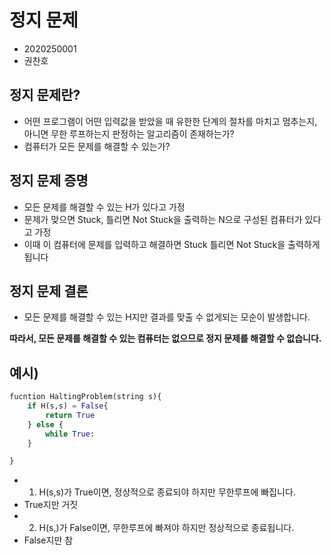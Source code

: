 # 정지 문제
- 2020250001
- 권찬호

## 정지 문제란?
- 어떤 프로그램이 어떤 입력값을 받았을 때 유한한 단계의 절차를 마치고 멈추는지, 아니면 무한 루프하는지 판정하는 알고리즘이 존재하는가?
- 컴퓨터가 모든 문제를 해결할 수 있는가?

## 정지 문제 증명
- 모든 문제를 해결할 수 있는 H가 있다고 가정
- 문제가 맞으면 Stuck, 틀리면 Not Stuck을 출력하는 N으로 구성된 컴퓨터가 있다고 가정
- 이때 이 컴퓨터에 문제를 입력하고 해결하면 Stuck 틀리면 Not Stuck을 출력하게 됩니다

## 정지 문제 결론
- 모든 문제를 해결할 수 있는 H지만 결과를 맞출 수 없게되는 모순이 발생합니다.

**따라서, 모든 문제를 해결할 수 있는 컴퓨터는 없으므로 정지 문제를 해결할 수 없습니다.**

## 예시)


```python
fucntion HaltingProblem(string s){
    if H(s,s) = False{
        return True
    } else {
        while True:
    }

}
```

- 1. H(s,s)가 True이면, 정상적으로 종료되야 하지만 무한루프에 빠집니다.
 - True지만 거짓
- 2. H(s,)가 False이면, 무한루프에 빠져야 하지만 정상적으로 종료됩니다.
 - False지만 참


```python

```
